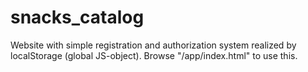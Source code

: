 # snacks_catalog

Website with simple registration and authorization system realized by localStorage (global JS-object). Browse "/app/index.html" to use this.

